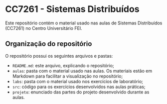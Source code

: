# CC7261 - Sistemas Distribuídos

Este repositório contém o material usado nas aulas de Sistemas Distribuídos (CC7261) no Centro Universitário FEI.

## Organização do repositório

O repositório possui os seguintes arquivos e pastas:
- `README.md`: este arquivo, explicando o repositório;
- `aulas`: pasta com o material usado nas aulas. Os materiais estão em Markdown para facilitar a visualização no repositório;
- `labs`: pasta com o material usado nos exercícios de laboratório;
- `src`: código para os exercícios desenvolvidos nas aulas práticas;
- `projeto`: enunciado das partes do projeto desenvolvido durante as aulas.
